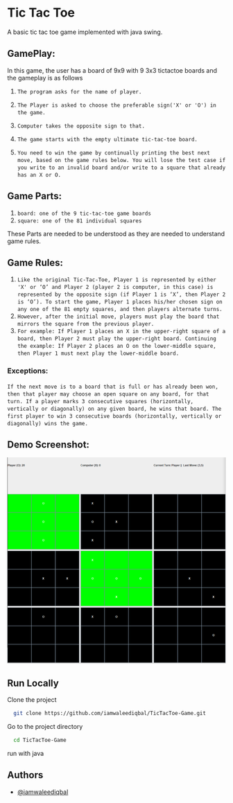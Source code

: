 
# Tic Tac Toe

A basic tic tac toe game implemented with java swing.

## GamePlay:

In this game, the user has a board of 9x9 with 9 3x3 tictactoe boards and the gameplay is as follows

  1. `The program asks for the name of player.`

  2. `The Player is asked to choose the preferable sign('X' or 'O') in the game.` 
  
  3. `Computer takes the opposite sign to that.`

  4. `The game starts with the empty ultimate tic-tac-toe board.`

  5. `You need to win the game by continually printing the best next move, based on the game rules below. You will lose the test case if you write to an invalid board and/or write to a square that already has an X or O.`

  ##  Game Parts:

  1. `board: one of the 9 tic-tac-toe game boards`
  2. `square: one of the 81 individual squares`

  These Parts are needed to be understood as they are needed to understand game rules.

  ## Game Rules:

  1. `Like the original Tic-Tac-Toe, Player 1 is represented by either 'X' or ‘O’ and Player 2 (player 2 is computer, in this case) is represented by the opposite sign (if Player 1 is ‘X’, then Player 2 is ‘O’). To start the game, Player 1 places his/her chosen sign on any one of the 81 empty squares, and then players alternate turns.`
  2. `However, after the initial move, players must play the board that mirrors the square from the previous player.`
  3. `For example: If Player 1 places an X in the upper-right square of a board, then Player 2 must play the upper-right board. Continuing the example: If Player 2 places an O on the lower-middle square, then Player 1 must next play the lower-middle board.`

  ### Exceptions:
  `If the next move is to a board that is full or has already been won, then that player may choose an open square on any board, for that turn. If a player marks 3 consecutive squares (horizontally, vertically or diagonally) on any given board, he wins that board. The first player to win 3 consecutive boards (horizontally, vertically or diagonally) wins the game.`
 
 ## Demo Screenshot:
 ![](https://github.com/iamwaleediqbal/TicTacToe-Game/blob/master/tictactoe.PNG)


## Run Locally

Clone the project

```bash
  git clone https://github.com/iamwaleediqbal/TicTacToe-Game.git
```

Go to the project directory

```bash
  cd TicTacToe-Game
```

run with java


  
## Authors

- [@iamwaleediqbal](https://www.github.com/iamwaleediqbal)

  
